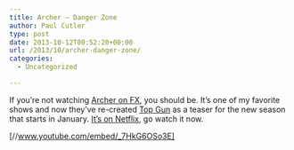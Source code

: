 ```yaml
---
title: Archer – Danger Zone
author: Paul Cutler
type: post
date: 2013-10-12T00:52:20+00:00
url: /2013/10/archer-danger-zone/
categories:
  - Uncategorized

---
```

If you&#8217;re not watching [Archer on FX][1], you should be. It&#8217;s one of my favorite shows and now they&#8217;ve re-created [Top Gun][2] as a teaser for the new season that starts in January. [It&#8217;s on Netflix][3], go watch it now.

[//www.youtube.com/embed/_7HkG6OSo3E]

 [1]: http://www.fxnetworks.com/archer
 [2]: http://www.imdb.com/title/tt0092099/?ref_=fn_al_tt_1
 [3]: http://movies.netflix.com/WiMovie/Archer/70171942?trkid=2361637